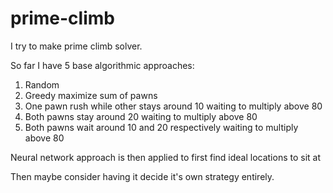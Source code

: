 # prime-climb

I try to make prime climb solver.

So far I have 5 base algorithmic approaches:

1. Random
2. Greedy maximize sum of pawns
3. One pawn rush while other stays around 10 waiting to multiply above 80
4. Both pawns stay around 20 waiting to multiply above 80
5. Both pawns wait around 10 and 20 respectively waiting to multiply above 80

Neural network approach is then applied to first find ideal locations to sit at

Then maybe consider having it decide it's own strategy entirely. 
